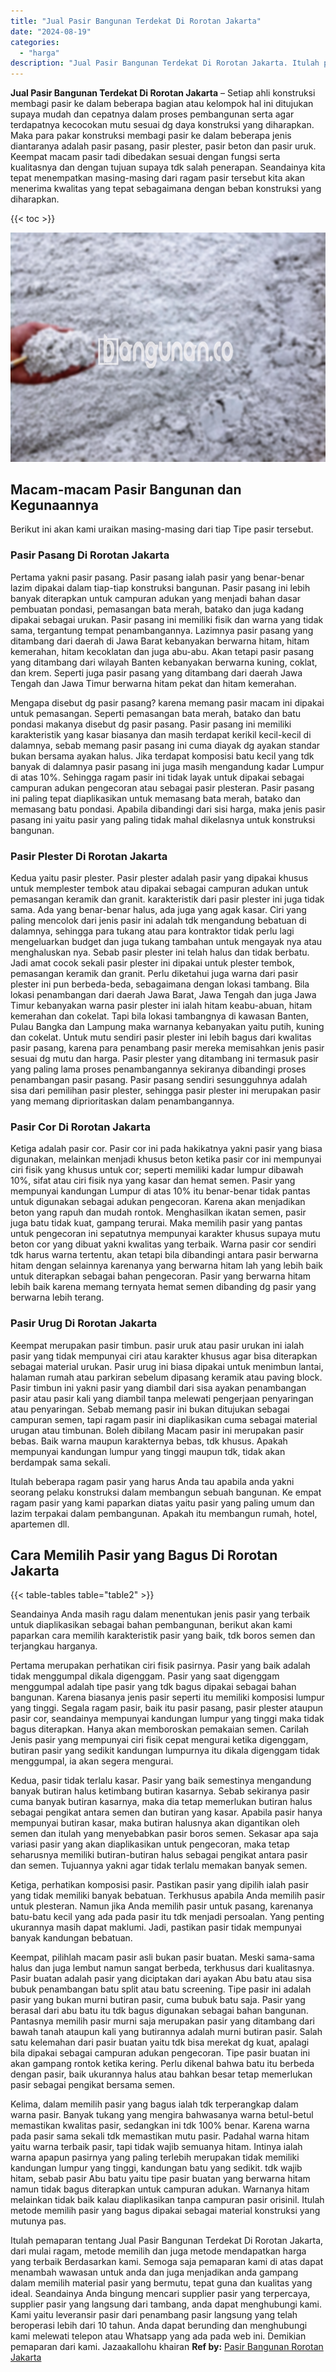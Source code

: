 ```yaml
---
title: "Jual Pasir Bangunan Terdekat Di Rorotan Jakarta"
date: "2024-08-19"
categories: 
  - "harga"
description: "Jual Pasir Bangunan Terdekat Di Rorotan Jakarta. Itulah pemaparan tentang Jual Pasir Bangunan Terdekat Di Rorotan Jakarta, dari mulai ragam, metode memilih d..."
---
```


**Jual Pasir Bangunan Terdekat Di Rorotan Jakarta** – Setiap ahli konstruksi membagi pasir ke dalam beberapa bagian atau kelompok hal ini ditujukan supaya mudah dan cepatnya dalam proses pembangunan serta agar terdapatnya kecocokan mutu sesuai dg daya konstruksi yang diharapkan. Maka para pakar konstruksi membagi pasir ke dalam beberapa jenis diantaranya adalah pasir pasang, pasir plester, pasir beton dan pasir uruk. Keempat macam pasir tadi dibedakan sesuai dengan fungsi serta kualitasnya dan dengan tujuan supaya tdk salah penerapan. Seandainya kita tepat menempatkan masing-masing dari ragam pasir tersebut kita akan menerima kwalitas yang tepat sebagaimana dengan beban konstruksi yang diharapkan.

{{< toc >}}

![Jual Pasir Bangunan Terdekat Di Rorotan Jakarta](/images/jual-pasir-bangunan-64.png)

## Macam-macam Pasir Bangunan dan Kegunaannya

Berikut ini akan kami uraikan masing-masing dari tiap Tipe pasir tersebut.

### Pasir Pasang Di Rorotan Jakarta

Pertama yakni pasir pasang. Pasir pasang ialah pasir yang benar-benar lazim dipakai dalam tiap-tiap konstruksi bangunan. Pasir pasang ini lebih banyak diterapkan untuk campuran adukan yang menjadi bahan dasar pembuatan pondasi, pemasangan bata merah, batako dan juga kadang dipakai sebagai urukan. Pasir pasang ini memiliki fisik dan warna yang tidak sama, tergantung tempat penambangannya. Lazimnya pasir pasang yang ditambang dari daerah di Jawa Barat kebanyakan berwarna hitam, hitam kemerahan, hitam kecoklatan dan juga abu-abu. Akan tetapi pasir pasang yang ditambang dari wilayah Banten kebanyakan berwarna kuning, coklat, dan krem. Seperti juga pasir pasang yang ditambang dari daerah Jawa Tengah dan Jawa Timur berwarna hitam pekat dan hitam kemerahan.

Mengapa disebut dg pasir pasang? karena memang pasir macam ini dipakai untuk pemasangan. Seperti pemasangan bata merah, batako dan batu pondasi makanya disebut dg pasir pasang. Pasir pasang ini memiliki karakteristik yang kasar biasanya dan masih terdapat kerikil kecil-kecil di dalamnya, sebab memang pasir pasang ini cuma diayak dg ayakan standar bukan bersama ayakan halus. Jika terdapat komposisi batu kecil yang tdk banyak di dalamnya pasir pasang ini juga masih mengandung kadar Lumpur di atas 10%. Sehingga ragam pasir ini tidak layak untuk dipakai sebagai campuran adukan pengecoran atau sebagai pasir plesteran. Pasir pasang ini paling tepat diaplikasikan untuk memasang bata merah, batako dan memasang batu pondasi. Apabila dibandingi dari sisi harga, maka jenis pasir pasang ini yaitu pasir yang paling tidak mahal dikelasnya untuk konstruksi bangunan.

### Pasir Plester Di Rorotan Jakarta

Kedua yaitu pasir plester. Pasir plester adalah pasir yang dipakai khusus untuk memplester tembok atau dipakai sebagai campuran adukan untuk pemasangan keramik dan granit. karakteristik dari pasir plester ini juga tidak sama. Ada yang benar-benar halus, ada juga yang agak kasar. Ciri yang paling mencolok dari jenis pasir ini adalah tdk mengandung bebatuan di dalamnya, sehingga para tukang atau para kontraktor tidak perlu lagi mengeluarkan budget dan juga tukang tambahan untuk mengayak nya atau menghaluskan nya. Sebab pasir plester ini telah halus dan tidak berbatu. Jadi amat cocok sekali pasir plester ini dipakai untuk plester tembok, pemasangan keramik dan granit. Perlu diketahui juga warna dari pasir plester ini pun berbeda-beda, sebagaimana dengan lokasi tambang. Bila lokasi penambangan dari daerah Jawa Barat, Jawa Tengah dan juga Jawa Timur kebanyakan warna pasir plester ini ialah hitam keabu-abuan, hitam kemerahan dan cokelat. Tapi bila lokasi tambangnya di kawasan Banten, Pulau Bangka dan Lampung maka warnanya kebanyakan yaitu putih, kuning dan cokelat. Untuk mutu sendiri pasir plester ini lebih bagus dari kwalitas pasir pasang, karena para penambang pasir mereka memisahkan jenis pasir sesuai dg mutu dan harga. Pasir plester yang ditambang ini termasuk pasir yang paling lama proses penambangannya sekiranya dibandingi proses penambangan pasir pasang. Pasir pasang sendiri sesungguhnya adalah sisa dari pemilihan pasir plester, sehingga pasir plester ini merupakan pasir yang memang diprioritaskan dalam penambangannya.

### Pasir Cor Di Rorotan Jakarta

Ketiga adalah pasir cor. Pasir cor ini pada hakikatnya yakni pasir yang biasa digunakan, melainkan menjadi khusus beton ketika pasir cor ini mempunyai ciri fisik yang khusus untuk cor; seperti memiliki kadar lumpur dibawah 10%, sifat atau ciri fisik nya yang kasar dan hemat semen. Pasir yang mempunyai kandungan Lumpur di atas 10% itu benar-benar tidak pantas untuk digunakan sebagai adukan pengecoran. Karena akan menjadikan beton yang rapuh dan mudah rontok. Menghasilkan ikatan semen, pasir juga batu tidak kuat, gampang terurai. Maka memilih pasir yang pantas untuk pengecoran ini sepatutnya mempunyai karakter khusus supaya mutu beton cor yang dibuat yakni kwalitas yang terbaik. Warna pasir cor sendiri tdk harus warna tertentu, akan tetapi bila dibandingi antara pasir berwarna hitam dengan selainnya karenanya yang berwarna hitam lah yang lebih baik untuk diterapkan sebagai bahan pengecoran. Pasir yang berwarna hitam lebih baik karena memang ternyata hemat semen dibanding dg pasir yang berwarna lebih terang.

### Pasir Urug Di Rorotan Jakarta

Keempat merupakan pasir timbun. pasir uruk atau pasir urukan ini ialah pasir yang tidak mempunyai ciri atau karakter khusus agar bisa diterapkan sebagai material urukan. Pasir urug ini biasa dipakai untuk menimbun lantai, halaman rumah atau parkiran sebelum dipasang keramik atau paving block. Pasir timbun ini yakni pasir yang diambil dari sisa ayakan penambangan pasir atau pasir kali yang diambil tanpa melewati pengerjaan penyaringan atau penyaringan. Sebab memang pasir ini bukan ditujukan sebagai campuran semen, tapi ragam pasir ini diaplikasikan cuma sebagai material urugan atau timbunan. Boleh dibilang Macam pasir ini merupakan pasir bebas. Baik warna maupun karakternya bebas, tdk khusus. Apakah mempunyai kandungan lumpur yang tinggi maupun tdk, tidak akan berdampak sama sekali.

Itulah beberapa ragam pasir yang harus Anda tau apabila anda yakni seorang pelaku konstruksi dalam membangun sebuah bangunan. Ke empat ragam pasir yang kami paparkan diatas yaitu pasir yang paling umum dan lazim terpakai dalam pembangunan. Apakah itu membangun rumah, hotel, apartemen dll.

## Cara Memilih Pasir yang Bagus Di Rorotan Jakarta

{{< table-tables table="table2" >}}

Seandainya Anda masih ragu dalam menentukan jenis pasir yang terbaik untuk diaplikasikan sebagai bahan pembangunan, berikut akan kami paparkan cara memilih karakteristik pasir yang baik, tdk boros semen dan terjangkau harganya.

Pertama merupakan perhatikan ciri fisik pasirnya. Pasir yang baik adalah tidak menggumpal dikala digenggam. Pasir yang saat digenggam menggumpal adalah tipe pasir yang tdk bagus dipakai sebagai bahan bangunan. Karena biasanya jenis pasir seperti itu memiliki komposisi lumpur yang tinggi. Segala ragam pasir, baik itu pasir pasang, pasir plester ataupun pasir cor, seandainya mempunyai kandungan lumpur yang tinggi maka tidak bagus diterapkan. Hanya akan memboroskan pemakaian semen. Carilah Jenis pasir yang mempunyai ciri fisik cepat mengurai ketika digenggam, butiran pasir yang sedikit kandungan lumpurnya itu dikala digenggam tidak menggumpal, ia akan segera mengurai.

Kedua, pasir tidak terlalu kasar. Pasir yang baik semestinya mengandung banyak butiran halus ketimbang butiran kasarnya. Sebab sekiranya pasir cuma banyak butiran kasarnya, maka dia tetap memerlukan butiran halus sebagai pengikat antara semen dan butiran yang kasar. Apabila pasir hanya mempunyai butiran kasar, maka butiran halusnya akan digantikan oleh semen dan itulah yang menyebabkan pasir boros semen. Sekasar apa saja variasi pasir yang akan diaplikasikan untuk pengecoran, maka tetap seharusnya memiliki butiran-butiran halus sebagai pengikat antara pasir dan semen. Tujuannya yakni agar tidak terlalu memakan banyak semen.

Ketiga, perhatikan komposisi pasir. Pastikan pasir yang dipilih ialah pasir yang tidak memiliki banyak bebatuan. Terkhusus apabila Anda memilih pasir untuk plesteran. Namun jika Anda memilih pasir untuk pasang, karenanya batu-batu kecil yang ada pada pasir itu tdk menjadi persoalan. Yang penting ukurannya masih dapat maklumi. Jadi, pastikan pasir tidak mempunyai banyak kandungan bebatuan.

Keempat, pilihlah macam pasir asli bukan pasir buatan. Meski sama-sama halus dan juga lembut namun sangat berbeda, terkhusus dari kualitasnya. Pasir buatan adalah pasir yang diciptakan dari ayakan Abu batu atau sisa bubuk penambangan batu split atau batu screening. Tipe pasir ini adalah pasir yang bukan murni butiran pasir, cuma bubuk batu saja. Pasir yang berasal dari abu batu itu tdk bagus digunakan sebagai bahan bangunan. Pantasnya memilih pasir murni saja merupakan pasir yang ditambang dari bawah tanah ataupun kali yang butirannya adalah murni butiran pasir. Salah satu kelemahan dari pasir buatan yaitu tdk bisa merekat dg kuat, apalagi bila dipakai sebagai campuran adukan pengecoran. Tipe pasir buatan ini akan gampang rontok ketika kering. Perlu dikenal bahwa batu itu berbeda dengan pasir, baik ukurannya halus atau bahkan besar tetap memerlukan pasir sebagai pengikat bersama semen.

Kelima, dalam memilih pasir yang bagus ialah tdk terperangkap dalam warna pasir. Banyak tukang yang mengira bahwasanya warna betul-betul memastikan kwalitas pasir, sedangkan ini tdk 100% benar. Karena warna pada pasir sama sekali tdk memastikan mutu pasir. Padahal warna hitam yaitu warna terbaik pasir, tapi tidak wajib semuanya hitam. Intinya ialah warna apapun pasirnya yang paling terlebih merupakan tidak memiliki kandungan lumpur yang tinggi, kandungan batu yang sedikit. tdk wajib hitam, sebab pasir Abu batu yaitu tipe pasir buatan yang berwarna hitam namun tidak bagus diterapkan untuk campuran adukan. Warnanya hitam melainkan tidak baik kalau diaplikasikan tanpa campuran pasir orisinil. Itulah metode memilih pasir yang bagus dipakai sebagai material konstruksi yang mutunya pas.

Itulah pemaparan tentang Jual Pasir Bangunan Terdekat Di Rorotan Jakarta, dari mulai ragam, metode memilih dan juga metode mendapatkan harga yang terbaik Berdasarkan kami. Semoga saja pemaparan kami di atas dapat menambah wawasan untuk anda dan juga menjadikan anda gampang dalam memilih material pasir yang bermutu, tepat guna dan kualitas yang ideal. Seandainya Anda bingung mencari supplier pasir yang terpercaya, supplier pasir yang langsung dari tambang, anda dapat menghubungi kami. Kami yaitu leveransir pasir dari penambang pasir langsung yang telah beroperasi lebih dari 10 tahun. Anda dapat berunding dan menghubungi kami melewati telepon atau Whatsapp yang ada pada web ini. Demikian pemaparan dari kami. Jazaakallohu khairan
**Ref by:** [Pasir Bangunan Rorotan Jakarta](https://id.wikipedia.org/wiki/Pasir)
